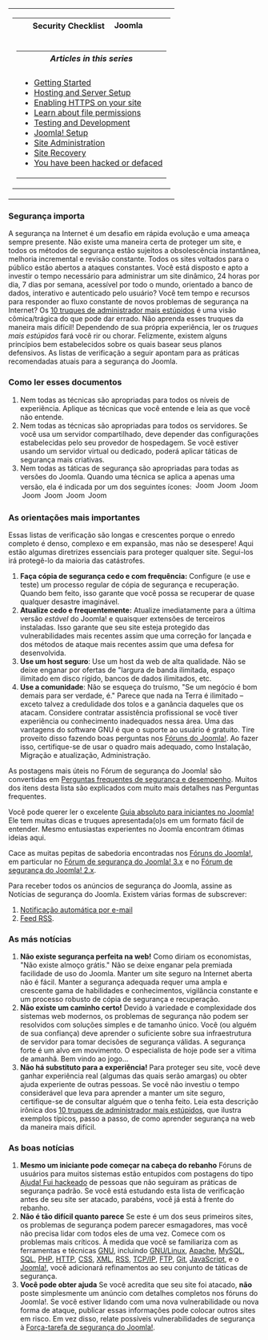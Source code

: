 <!-- Filename: Security_Checklist/Getting_Started / Display title: Lista de verificação de segurança/Primeiros passos -->

<table class="navbox" data-cellspacing="0">

<tbody>
<tr class="odd">
<td><table class="nowraplinks navbox-inner" data-cellspacing="0">

<tbody>
<tr class="header">
<th colspan="2" class="navbox-title" scope="col">Security Checklist <img
src="https://docs.joomla.org/images/7/7b/Compat_icon_CMS.png"
decoding="async" data-file-width="87" data-file-height="17" width="87"
height="17" alt="Joomla CMS" /></th>
</tr>
&#10;<tr class="odd">
<td></td>
<td></td>
</tr>
<tr class="even">
<td colspan="2" class="navbox-abovebelow"></td>
</tr>
<tr class="odd">
<td></td>
<td></td>
</tr>
<tr class="even">
<td colspan="2" class="navbox-list navbox-odd"><table
class="nowraplinks navbox-subgroup" data-cellspacing="0">

<tbody>
<tr class="header">
<th colspan="2" class="navbox-title" scope="col"><em>Articles in this
series</em></th>
</tr>
&#10;<tr class="odd">
<td></td>
<td></td>
</tr>
<tr class="even">
<td colspan="2" class="navbox-list navbox-odd"><ul>
<li><a href="https://docs.joomla.org/Security_Checklist/Getting_Started"
title="Special:MyLanguage/Security Checklist/Getting Started">Getting
Started</a></li>
<li><a
href="https://docs.joomla.org/Security_Checklist/Hosting_and_Server_Setup"
title="Special:MyLanguage/Security Checklist/Hosting and Server Setup">Hosting
and Server Setup</a></li>
<li><a href="https://docs.joomla.org/Enabling_HTTPS_on_your_site"
title="Special:MyLanguage/Enabling HTTPS on your site">Enabling HTTPS on
your site</a></li>
<li><a
href="https://docs.joomla.org/Security_Checklist/Where_can_you_learn_more_about_file_permissions%3F"
title="Special:MyLanguage/Security Checklist/Where can you learn more about file permissions?">Learn
about file permissions</a></li>
<li><a
href="https://docs.joomla.org/Security_Checklist/Testing_and_Development"
title="Special:MyLanguage/Security Checklist/Testing and Development">Testing
and Development</a></li>
<li><a href="https://docs.joomla.org/Security_Checklist/Joomla!_Setup"
title="Special:MyLanguage/Security Checklist/Joomla! Setup">Joomla!
Setup</a></li>
<li><a
href="https://docs.joomla.org/Security_Checklisthttps://docs.joomla.org/Security%20Checklist/Site%20Administration">Site
Administration</a></li>
<li><a
href="https://docs.joomla.org/Security_Checklisthttps://docs.joomla.org/Security%20Checklist/Site%20Recovery">Site
Recovery</a></li>
<li><a
href="https://docs.joomla.org/Security_Checklist/You_have_been_hacked_or_defaced"
title="Special:MyLanguage/Security Checklist/You have been hacked or defaced">You
have been hacked or defaced</a></li>
</ul></td>
</tr>
</tbody>
</table></td>
</tr>
</tbody>
</table></td>
</tr>
</tbody>
</table>

### Segurança importa

A segurança na Internet é um desafio em rápida evolução e uma ameaça
sempre presente. Não existe uma maneira certa de proteger um site, e
todos os métodos de segurança estão sujeitos a obsolescência
instantânea, melhoria incremental e revisão constante. Todos os sites
voltados para o público estão abertos a ataques constantes. Você está
disposto e apto a investir o tempo necessário para administrar um site
dinâmico, 24 horas por dia, 7 dias por semana, acessível por todo o
mundo, orientado a banco de dados, interativo e autenticado pelo
usuário? Você tem tempo e recursos para responder ao fluxo constante de
novos problemas de segurança na Internet? Os [10 truques de
administrador mais
estúpidos](https://docs.joomla.org/Top_10_Stupidest_Administrator_Tricks "Top 10 Stupidest Administrator Tricks")
é uma visão cômica/trágica do que pode dar errado. Não aprenda esses
truques da maneira mais difícil! Dependendo de sua própria experiência,
ler os *truques mais estúpidos* fará você rir ou chorar. Felizmente,
existem alguns princípios bem estabelecidos sobre os quais basear seus
planos defensivos. As listas de verificação a seguir apontam para as
práticas recomendadas atuais para a segurança do Joomla.

### Como ler esses documentos

1.  Nem todas as técnicas são apropriadas para todos os níveis de
    experiência. Aplique as técnicas que você entende e leia as que você
    não entende.
2.  Nem todas as técnicas são apropriadas para todos os servidores. Se
    você usa um servidor compartilhado, deve depender das configurações
    estabelecidas pelo seu provedor de hospedagem. Se você estiver
    usando um servidor virtual ou dedicado, poderá aplicar táticas de
    segurança mais criativas.
3.  Nem todas as táticas de segurança são apropriadas para todas as
    versões do Joomla. Quando uma técnica se aplica a apenas uma versão,
    ela é indicada por um dos seguintes ícones:
     <img src="https://docs.joomla.org/images/4/43/Compat_icon_1_0.png"
    decoding="async" data-file-width="40" data-file-height="17" width="40"
    height="17" alt="Joomla 1.0" /> <img src="https://docs.joomla.org/images/c/c8/Compat_icon_1_5.png"
    decoding="async" data-file-width="40" data-file-height="17" width="40"
    height="17" alt="Joomla 1.5" /> <img src="https://docs.joomla.org/images/d/da/Compat_icon_1_6.png"
    decoding="async" data-file-width="40" data-file-height="17" width="40"
    height="17" alt="Joomla 1.6" /> <img src="https://docs.joomla.org/images/8/87/Compat_icon_1_7.png"
    decoding="async" data-file-width="40" data-file-height="17" width="40"
    height="17" alt="Joomla 1.7" /> <img src="https://docs.joomla.org/images/5/53/Compat_icon_2_5.png"
    decoding="async" data-file-width="40" data-file-height="17" width="40"
    height="17" alt="Joomla 2.5" /> <img src="https://docs.joomla.org/images/9/9e/Compat_icon_3_0.png"
    decoding="async" data-file-width="40" data-file-height="17" width="40"
    height="17" alt="Joomla 3.0" /> <img src="https://docs.joomla.org/images/d/d6/Compat_icon_3_1.png"
    decoding="async" data-file-width="40" data-file-height="17" width="40"
    height="17" alt="Joomla 3.1" />

### As orientações mais importantes

Essas listas de verificação são longas e crescentes porque o enredo
completo é denso, complexo e em expansão, mas não se desespere! Aqui
estão algumas diretrizes essenciais para proteger qualquer site.
Segui-los irá protegê-lo da maioria das catástrofes.

1.  **Faça cópia de segurança cedo e com frequência:** Configure (e use
    e teste) um processo regular de cópia de segurança e recuperação.
    Quando bem feito, isso garante que você possa se recuperar de quase
    qualquer desastre imaginável.
2.  **Atualize cedo e frequentemente:** Atualize imediatamente para a
    última versão *estável* do Joomla! e quaisquer extensões de
    terceiros instaladas. Isso garante que seu site esteja protegido das
    vulnerabilidades mais recentes assim que uma correção for lançada e
    dos métodos de ataque mais recentes assim que uma defesa for
    desenvolvida.
3.  **Use um host seguro**: Use um host da web de alta qualidade. Não se
    deixe enganar por ofertas de "largura de banda ilimitada, espaço
    ilimitado em disco rígido, bancos de dados ilimitados, etc.
4.  **Use a comunidade**: Não se esqueça do truísmo, "Se um negócio é
    bom demais para ser verdade, é." Parece que nada na Terra é
    ilimitado – exceto talvez a credulidade dos tolos e a ganância
    daqueles que os atacam. Considere contratar assistência profissional
    se você tiver experiência ou conhecimento inadequados nessa área.
    Uma das vantagens do software GNU é que o suporte ao usuário é
    gratuito. Tire proveito disso fazendo boas perguntas nos
    <a href="http://forum.joomla.org" class="external text" target="_blank"
    rel="noreferrer noopener">Fóruns do Joomla!</a>. Ao fazer isso,
    certifique-se de usar o quadro mais adequado, como Instalação,
    Migração e atualização, Administração.

As postagens mais úteis no Fórum de segurança do Joomla! são convertidas
em [Perguntas frequentes de segurança e
desempenho](https://docs.joomla.org/Security_and_Performance_FAQs "Security and Performance FAQs").
Muitos dos itens desta lista são explicados com muito mais detalhes nas
Perguntas frequentes.

Você pode querer ler o excelente [Guia absoluto para iniciantes no
Joomla!](https://docs.joomla.org/Portal:Beginners/pt-br "Portal:Beginners/pt-br")
Ele tem muitas dicas e truques apresentada(o)s em um formato fácil de
entender. Mesmo entusiastas experientes no Joomla encontram ótimas
ideias aqui.

Cace as muitas pepitas de sabedoria encontradas nos
<a href="http://forum.joomla.org" class="external text" target="_blank"
rel="noreferrer noopener">Fóruns do Joomla!</a>, em particular no
<a href="http://forum.joomla.org/viewforum.php?f=714"
class="external text" target="_blank" rel="noreferrer noopener">Fórum de
segurança do Joomla! 3.x</a> e no
<a href="http://forum.joomla.org/viewforum.php?f=621"
class="external text" target="_blank" rel="noreferrer noopener">Fórum de
segurança do Joomla! 2.x</a>.

Para receber todos os anúncios de segurança do Joomla, assine as
Notícias de segurança do Joomla. Existem várias formas de subscrever:

1.  <a
    href="http://feedburner.google.com/fb/a/mailverify?uri=JoomlaSecurityNews"
    class="external text" target="_blank"
    rel="nofollow noreferrer noopener">Notificação automática por e-mail</a>
2.  <a href="http://feeds.joomla.org/JoomlaSecurityNews"
    class="external text" target="_blank" rel="noreferrer noopener">Feed
    RSS</a>.

### As más notícias

1.  **Não existe segurança perfeita na web!** Como diriam os
    economistas, "Não existe almoço grátis." Não se deixe enganar pela
    premiada facilidade de uso do Joomla. Manter um site seguro na
    Internet aberta não é fácil. Manter a segurança adequada requer uma
    ampla e crescente gama de habilidades e conhecimentos, vigilância
    constante e um processo robusto de cópia de segurança e recuperação.
2.  **Não existe um caminho certo!** Devido à variedade e complexidade
    dos sistemas web modernos, os problemas de segurança não podem ser
    resolvidos com soluções simples e de tamanho único. Você (ou alguém
    de sua confiança) deve aprender o suficiente sobre sua
    infraestrutura de servidor para tomar decisões de segurança válidas.
    A segurança forte é um alvo em movimento. O especialista de hoje
    pode ser a vítima de amanhã. Bem vindo ao jogo...
3.  **Não há substituto para a experiência!** Para proteger seu site,
    você deve ganhar experiência real (algumas das quais serão amargas)
    ou obter ajuda experiente de outras pessoas. Se você não investiu o
    tempo considerável que leva para aprender a manter um site seguro,
    certifique-se de consultar alguém que o tenha feito. Leia esta
    descrição irônica dos [10 truques de administrador mais
    estúpidos](https://docs.joomla.org/Top_10_Stupidest_Administrator_Tricks "Top 10 Stupidest Administrator Tricks"),
    que ilustra exemplos típicos, passo a passo, de como aprender
    segurança na web da maneira mais difícil.

### As boas notícias

1.  **Mesmo um iniciante pode começar na cabeça do rebanho** Fóruns de
    usuários para muitos sistemas estão entupidos com postagens do tipo
    <a href="http://www.google.com/search?q=Ajuda!+Fui+hackeado"
    class="external text" target="_blank"
    rel="nofollow noreferrer noopener">Ajuda! Fui hackeado</a> de
    pessoas que não seguiram as práticas de segurança padrão. Se você
    está estudando esta lista de verificação antes de seu site ser
    atacado, parabéns, você já está à frente do rebanho.
2.  **Não é tão difícil quanto parece** Se este é um dos seus primeiros
    sites, os problemas de segurança podem parecer esmagadores, mas você
    não precisa lidar com todos eles de uma vez. Comece com os problemas
    mais críticos. À medida que você se familiariza com as ferramentas e
    técnicas
    <a href="http://www.gnu.org" class="external text" target="_blank"
    rel="nofollow noreferrer noopener">GNU</a>, incluindo
    <a href="http://www.gnu.org/" class="external text" target="_blank"
    rel="nofollow noreferrer noopener">GNU/Linux</a>,
    <a href="http://www.apache.org" class="external text" target="_blank"
    rel="nofollow noreferrer noopener">Apache</a>,
    <a href="http://www.mysql.com" class="external text" target="_blank"
    rel="nofollow noreferrer noopener">MySQL</a>,
    <a href="http://en.wikipedia.org/wiki/SQL" class="external text"
    target="_blank" rel="nofollow noreferrer noopener">SQL</a>,
    <a href="http://www.php.net" class="external text" target="_blank"
    rel="nofollow noreferrer noopener">PHP</a>,
    <a href="http://en.wikipedia.org/wiki/HTTP" class="external text"
    target="_blank" rel="nofollow noreferrer noopener">HTTP</a>,
    <a href="http://en.wikipedia.org/wiki/CSS" class="external text"
    target="_blank" rel="nofollow noreferrer noopener">CSS</a>,
    <a href="http://en.wikipedia.org/wiki/XML" class="external text"
    target="_blank" rel="nofollow noreferrer noopener">XML</a>,
    <a href="http://en.wikipedia.org/wiki/RSS" class="external text"
    target="_blank" rel="nofollow noreferrer noopener">RSS</a>,
    <a href="http://en.wikipedia.org/wiki/TCP/IP" class="external text"
    target="_blank" rel="nofollow noreferrer noopener">TCP/IP</a>,
    <a href="http://en.wikipedia.org/wiki/FTP" class="external text"
    target="_blank" rel="nofollow noreferrer noopener">FTP</a>,
    <a href="https://git-scm.com/" class="external text" target="_blank"
    rel="nofollow noreferrer noopener">Git</a>,
    <a href="http://en.wikipedia.org/wiki/JavaScript" class="external text"
    target="_blank" rel="nofollow noreferrer noopener">JavaScript</a>, e
    o
    <a href="http://www.joomla.org" class="external text" target="_blank"
    rel="noreferrer noopener">Joomla!</a>, você adicionará refinamentos
    ao seu conjunto de táticas de segurança.
3.  **Você pode obter ajuda** Se você acredita que seu site foi atacado,
    **não** poste simplesmente um anúncio com detalhes completos nos
    fóruns do Joomla!. Se você estiver lidando com uma nova
    vulnerabilidade ou nova forma de ataque, publicar essas informações
    pode colocar outros sites em risco. Em vez disso, relate possíveis
    vulnerabilidades de segurança à
    <a href="http://developer.joomla.org/security" class="external text"
    target="_blank" rel="noreferrer noopener">Força-tarefa de segurança do
    Joomla!</a>.
